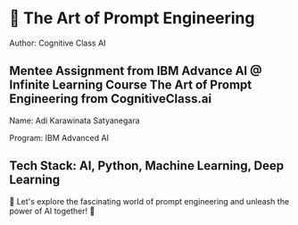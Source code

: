 # 🎨 The Art of Prompt Engineering

Author: Cognitive Class AI

## Mentee Assignment from IBM Advance AI @ Infinite Learning Course The Art of Prompt Engineering from CognitiveClass.ai

Name: Adi Karawinata Satyanegara

Program: IBM Advanced AI

## Tech Stack: AI, Python, Machine Learning, Deep Learning

🌟 Let's explore the fascinating world of prompt engineering and unleash the power of AI together! 🚀
